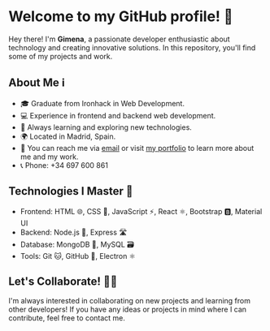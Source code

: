 # Welcome to my GitHub profile! 👋

Hey there! I'm **Gimena**, a passionate developer enthusiastic about technology and creating innovative solutions. In this repository, you'll find some of my projects and work.

## About Me ℹ️

- 🎓 Graduate from Ironhack in Web Development.
- 💻 Experience in frontend and backend web development.
- 🌱 Always learning and exploring new technologies.
- 🌍 Located in Madrid, Spain.
- 📧 You can reach me via [email](mailto:gimenapimba@gmail.com) or visit [my portfolio](https://portfolio-pim.vercel.app/) to learn more about me and my work.
- 📞 Phone: +34 697 600 861

## Technologies I Master 🚀

- Frontend: HTML 🌐, CSS 🎨, JavaScript ⚡️, React ⚛️, Bootstrap 🅱️, Material UI
- Backend: Node.js 🚀, Express 🛣️
- Database: MongoDB 🍃, MySQL 🗃️
- Tools: Git 🐱, GitHub 🐙, Electron ⚛️

## Let's Collaborate! 👯‍♀️

I'm always interested in collaborating on new projects and learning from other developers! If you have any ideas or projects in mind where I can contribute, feel free to contact me.

